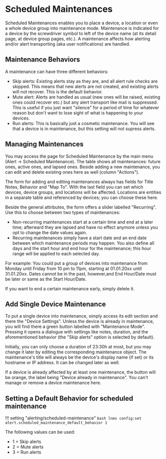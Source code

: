 # Scheduled Maintenances

Scheduled Maintenances enables you to place a device, a location or even a whole device group into maintenance mode.
Maintenance is indicated for a device by the screwdriver symbol to left of the device name (at its detail page, at
device group pages, etc.). A maintenance affects how alerting and/or alert transporting (aka user notifications)
are handled.

## Maintenance Behaviors

A maintenance can have three different behaviors:

- Skip alerts: Existing alerts stay as they are, and all alert rule checks are skipped. This means that new alerts
are not created, and existing alerts will not recover. This is the default behavior.
- Mute alert: Alerts are handled as usual (new ones will be raised, existing ones could recover etc.) but any alert
transport like mail is suppressed. This is useful if you just want "silence" for a period of time for whatever
reason but don't want to lose sight of what is happening to your devices.
- Run alerts: This is basically just a cosmetic maintenance. You will see that a device is in maintenance, but this
setting will not supress alerts.

## Managing Maintenances

You may access the page for Scheduled Maintenance by the main menu (Alert → Scheduled Maintenance). The table shows
all maintenances: future ones, active ones, and lapsed ones. Beside adding a new maintenance, you can edit and delete
existing ones here as well (column "Actions").

The form for adding and editing maintenances always has fields for Title Notes, Behavior and "Map To". With the last
field you can set which devices, device groups, and locations will be affected. Locations are entities in a separate
table and referenced by devices; you can choose these here.

Beside the general attributes, the form offers a slider labelled "Recurring". Use this to choose between two types
of maintenances:

- Non-recurring maintenances start at a certain time and end at a later time; afterward they are lapsed and have no
effect anymore unless you opt to change the date values again.
- Recurring maintenances simply have a start date and an end date between which maintenance periods may happen. You
also define all days and the start hour and end hour for the maintenance; this hour range will be applied to
each selected day.

For example: You could put a group of devices into maintenance from Monday until Friday from 10 pm to 11pm, starting
at 01.01.20xx until 31.01.20xx. Dates cannot be in the past, however,and End Hour/Date must be later or same as the
Start Hour/Date.

If you want to end a certain maintenance early, simply delete it.

## Add Single Device Maintenance

To put a single device into maintenance, simply access its edit section and there the "Device Settings". Unless the
device is already in maintenance, you will find there a green button labelled with "Maintenance Mode". Pressing it
opens a dialogue with settings like notes, duration, and the aforementioned behavior (the "Skip alerts" option is
selected by default).

Initially, you can only choose a duration of 23:30h at most, but you may change it later by editing the corresponding
maintenance object. The maintenance's title will always be the device's display name (if set) or its hostname or IP
address. It can be changed later as well.

If a device is already affected by at least one maintenance, the button will be orange, the label being "Device already
in maintenance". You can't manage or remove a device maintenance here.

## Setting a Default Behavior for scheduled maintenance

!!! setting "alerting/scheduled-maintenance"
    ```bash
    lnms config:set alert.scheduled_maintenance_default_behavior 1
    ```

The following values can be used:

- 1 = Skip alerts
- 2 = Mute alerts
- 3 = Run alerts
